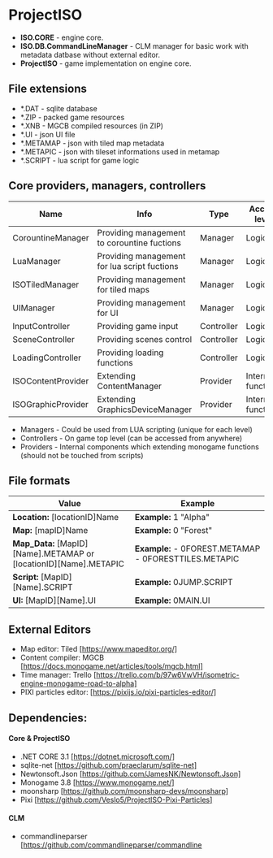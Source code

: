 # ProjectISO


- **ISO.CORE** - engine core.
- **ISO.DB.CommandLineManager** - CLM manager for basic work with metadata datbase without external editor.
- **ProjectISO** - game implementation on engine core.

## File extensions
- *.DAT - sqlite database
- *.ZIP - packed game resources
- *.XNB - MGCB compiled resources (in ZIP)
- *.UI - json UI file
- *.METAMAP - json with tiled map metadata
- *.METAPIC - json with tileset informations used in metamap
- *.SCRIPT - lua script for game logic

## Core providers, managers, controllers
| Name  | Info | Type | Access level |
| ------------- | ------------- | ------------- | ------------- |
|  CorountineManager | Providing management to corountine fuctions | Manager | Logic |
|  LuaManager | Providing management for lua script fuctions | Manager | Logic |
|  ISOTiledManager | Providing management for tiled maps| Manager | Logic |
|  UIManager | Providing management for UI | Manager | Logic |
|  InputController | Providing game input | Controller | Logic |
|  SceneController | Providing scenes control | Controller | Logic |
|  LoadingController | Providing loading functions | Controller | Logic |
|  ISOContentProvider | Extending ContentManager | Provider | Internal functions |
|  ISOGraphicProvider | Extending GraphicsDeviceManager | Provider | Internal functions |

- Managers - Could be used from LUA scripting (unique for each level)
- Controllers - On game top level (can be accessed from anywhere)
- Providers - Internal components which extending monogame functions (should not be touched from scripts) 

## File formats

| Value  | Example |
| ------------- | ------------- |
| **Location:** [locationID]Name  | **Example:** 1 "Alpha" |
| **Map:** [mapID]Name  | **Example:** 0 "Forest" |
| **Map_Data:** [MapID][Name].METAMAP or [locationID][Name].METAPIC | **Example:** - 0FOREST.METAMAP - 0FORESTTILES.METAPIC |
| **Script:** [MapID][Name].SCRIPT  |  **Example:** 0JUMP.SCRIPT | 
| **UI:** [MapID][Name].UI |  **Example:** 0MAIN.UI | 


## External Editors
- Map editor: Tiled [https://www.mapeditor.org/]
- Content compiler: MGCB [https://docs.monogame.net/articles/tools/mgcb.html]
- Time manager: Trello [https://trello.com/b/97w6VwVH/isometric-engine-monogame-road-to-alpha]
- PIXI particles editor: [https://pixijs.io/pixi-particles-editor/]

## Dependencies:
#### Core & ProjectISO
- .NET CORE 3.1 [https://dotnet.microsoft.com/]
- sqlite-net [https://github.com/praeclarum/sqlite-net]
- Newtonsoft.Json [https://github.com/JamesNK/Newtonsoft.Json]
- Monogame 3.8 [https://www.monogame.net/]
- moonsharp [https://github.com/moonsharp-devs/moonsharp]
- Pixi [https://github.com/Veslo5/ProjectISO-Pixi-Particles]

#### CLM
- commandlineparser [https://github.com/commandlineparser/commandline


